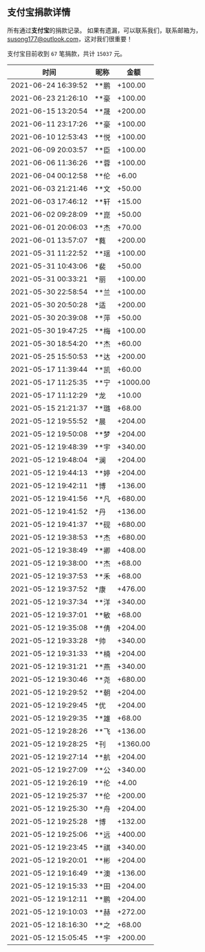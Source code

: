 <!--
 * @Author: WANG Maonan
 * @Date: 2021-05-15 10:59:16
 * @Description: 支付宝捐款的详情, 英文记录
 * @LastEditTime: 2021-07-04 12:14:31
-->

## 支付宝捐款详情

所有通过**支付宝**的捐款记录。
如果有遗漏，可以联系我们，联系邮箱为，susong177@outlook.com，这对我们很重要！

支付宝目前收到 `67` 笔捐款，共计 `15037` 元。

| 时间 | 昵称 | 金额 |
| ---- | ---- | ---- |
|2021-06-24 16:39:52|**鹏|+100.00|
|2021-06-23 21:26:10|**豪|+100.00|
|2021-06-15 13:20:54|**晟|+200.00|
|2021-06-11 23:17:26|**豪|+100.00|
|2021-06-10 12:53:43|**悦|+100.00|
|2021-06-09 20:03:57|**臣|+100.00|
|2021-06-06 11:36:26|**蓉|+100.00|
|2021-06-04 00:12:58|**伦|+6.00|
|2021-06-03 21:21:46|**文|+50.00|
|2021-06-03 17:46:12|**轩|+15.00|
|2021-06-02 09:28:09|**崑|+50.00|
|2021-06-01 20:06:03|**杰|+70.00|
|2021-06-01 13:57:07|*蕤|+200.00|
|2021-05-31 11:22:52|**瑶|+100.00|
|2021-05-31 10:43:06|*裴|+50.00|
|2021-05-31 00:33:21|*丽|+100.00|
|2021-05-30 22:58:54|**兰|+100.00|
|2021-05-30 20:50:28|*适|+200.00|
|2021-05-30 20:39:08|**萍|+50.00|
|2021-05-30 19:47:25|**梅|+100.00|
|2021-05-30 18:54:20|**杰|+60.00|
|2021-05-25 15:50:53|**达|+200.00|
|2021-05-17 11:39:44|**凯|+60.00|
|2021-05-17 11:25:35|**宁|+1000.00|
|2021-05-17 11:12:29|*龙|+10.00|
|2021-05-15 21:21:37|**璐|+68.00|
|2021-05-12 19:55:52|*晨|+204.00|
|2021-05-12 19:50:08|**梦|+204.00|
|2021-05-12 19:48:39|**宇|+340.00|
|2021-05-12 19:48:04|*澜|+204.00|
|2021-05-12 19:44:13|**婷|+204.00|
|2021-05-12 19:42:11|*博|+136.00|
|2021-05-12 19:41:56|**凡|+680.00|
|2021-05-12 19:41:52|*丹|+136.00|
|2021-05-12 19:41:37|**砚|+680.00|
|2021-05-12 19:38:53|**杰|+680.00|
|2021-05-12 19:38:49|**卿|+408.00|
|2021-05-12 19:38:00|**杰|+68.00|
|2021-05-12 19:37:53|**禾|+68.00|
|2021-05-12 19:37:52|*康|+476.00|
|2021-05-12 19:37:34|**洋|+340.00|
|2021-05-12 19:37:01|**敏|+68.00|
|2021-05-12 19:35:08|**倩|+204.00|
|2021-05-12 19:33:28|*帅|+340.00|
|2021-05-12 19:31:33|**楠|+204.00|
|2021-05-12 19:31:21|**燕|+340.00|
|2021-05-12 19:30:46|**尧|+680.00|
|2021-05-12 19:29:52|**朝|+204.00|
|2021-05-12 19:29:45|*优|+204.00|
|2021-05-12 19:29:35|**雄|+68.00|
|2021-05-12 19:28:26|**飞|+136.00|
|2021-05-12 19:28:25|*刊|+1360.00|
|2021-05-12 19:27:14|**航|+204.00|
|2021-05-12 19:27:09|**公|+340.00|
|2021-05-12 19:26:19|**伦|+4.00|
|2021-05-12 19:25:37|**伦|+200.00|
|2021-05-12 19:25:30|**舟|+204.00|
|2021-05-12 19:25:28|*博|+132.00|
|2021-05-12 19:25:06|**远|+400.00|
|2021-05-12 19:23:45|**祺|+340.00|
|2021-05-12 19:20:01|**彬|+204.00|
|2021-05-12 19:16:49|**澳|+136.00|
|2021-05-12 19:15:33|**田|+204.00|
|2021-05-12 19:12:11|**鹏|+204.00|
|2021-05-12 19:10:03|**赫|+272.00|
|2021-05-12 18:16:30|**之|+68.00|
|2021-05-12 15:05:45|**宇|+200.00|